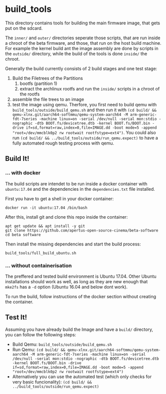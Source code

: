 # build_tools
This directory contains tools for building the main firmware image, that gets put on the sdcard.

The `inner/` and `outer/` directories seperate those scripts, that are run inside a chroot of the beta firmware, and those, that run on the host build machine. For example the kernel build ant the image assembly are done by scripts in the `outside/` directory, while the build of the tools is done `inside/` the chroot.

Generally the build currently consists of 2 build stages and one test stage:
1. Build the Filetrees of the Partitions
    1. bootfs (partition 1) 
    2. extract the archlinux rootfs and run the `inside/` scripts in a chroot of the rootfs
2. assemble the file trees to an image
3. test the image using qemu. Therfore, you first need to build qemu with `build_tools/outside/build_qemu.sh` and then run it with `(cd build/ && qemu-xlnx.git/aarch64-softmmu/qemu-system-aarch64 -M arm-generic-fdt-7series -machine linux=on -serial /dev/null -serial mon:stdio -nographic -dtb BOOT.fs/devicetree.dtb -kernel BOOT.fs/BOOT.bin -drive if=sd,format=raw,index=0,file=IMAGE.dd -boot mode=5 -append "root=/dev/mmcblk0p2 rw rootwait rootfstype=ext4")`. You could also run `(cd build/ && ../build_tools/outside/run_qemu.expect)` to have a fully automated rough testing process with qemu.

## Build It!
### ... with docker
The build scripts are intendet to be run inside a docker container with `ubuntu:17.04` and the dependencies in the `dependencies.txt` file installed. 

First you have to get a shell in your docker container:
```
docker run -it ubuntu:17.04 /bin/bash
```
After this, install git and clone this repo inside the container:
```
apt get update && apt install -y git
git clone https://github.com/apertus-open-source-cinema/beta-software
cd beta software
```
Then install the missing dependencies and start the build process:
```
build_tools/full_build_ubuntu.sh
```


### ... without containerisation
The preffered and tested build environment is Ubuntu 17.04.
Other Ubuntu installations should work as well, as long as they are new enough that `mke2fs` has a `-d` option (Ubuntu 16.04 and below dont work).

To run the build, follow instructions of the docker section without creating the container.

## Test It!
Assuming you have already build the Image and have a `build/` directory, you can follow the following steps:
- Build Qemu: `build_tools/outside/build_qemu.sh`
- Run Qemu: `(cd build/ && qemu-xlnx.git/aarch64-softmmu/qemu-system-aarch64 -M arm-generic-fdt-7series -machine linux=on -serial /dev/null -serial mon:stdio -nographic -dtb BOOT.fs/devicetree.dtb -kernel BOOT.fs/BOOT.bin -drive if=sd,format=raw,index=0,file=IMAGE.dd -boot mode=5 -append "root=/dev/mmcblk0p2 rw rootwait rootfstype=ext4")`
- Alternatively you can use the automated test (which only checks for very basic funcionality): `(cd build/ && ../build_tools/outside/run_qemu.expect)`